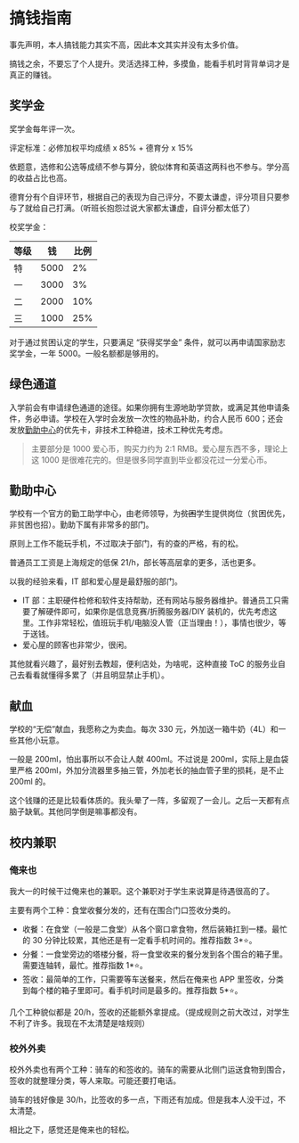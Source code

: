# 搞钱指南

事先声明，本人搞钱能力其实不高，因此本文其实并没有太多价值。

搞钱之余，不要忘了个人提升。灵活选择工种，多摸鱼，能看手机时背背单词才是真正的赚钱。

## 奖学金

奖学金每年评一次。

评定标准：必修加权平均成绩 x 85% + 德育分 x 15%

依题意，选修和公选等成绩不参与算分，貌似体育和英语这两科也不参与。学分高的收益占比也高。

德育分有个自评环节，根据自己的表现为自己评分，不要太谦虚，评分项目只要参与了就给自己打满。（听班长抱怨过说大家都太谦虚，自评分都太低了）

校奖学金：

| 等级 | 钱   | 比例 |
| ---- | ---- | ---- |
| 特   | 5000 | 2%   |
| 一   | 3000 | 3%   |
| 二   | 2000 | 10%  |
| 三   | 1000 | 25%  |

对于通过贫困认定的学生，只要满足 “获得奖学金” 条件，就可以再申请国家励志奖学金，一年 5000。一般名额都是够用的。

## 绿色通道

入学前会有申请绿色通道的途径。如果你拥有生源地助学贷款，或满足其他申请条件，务必申请。学校在入学时会发放一次性的物品补助，约合人民币 600；还会发放[勤助中心](#勤助中心)的优先卡，非技术工种稳进，技术工种优先考虑。

> 主要部分是 1000 爱心币，购买力约为 2:1 RMB。爱心屋东西不多，理论上这 1000 是很难花完的。但是很多同学直到毕业都没花过一分爱心币。

## 勤助中心

学校有一个官方的勤工助学中心，由老师领导，为~~贫困~~学生提供岗位（贫困优先，非贫困也招）。勤助下属有非常多的部门。

原则上工作不能玩手机，不过取决于部门，有的查的严格，有的松。

普通员工工资是上海规定的低保 21/h，部长等高层拿的更多，活也更多。

以我的经验来看，IT 部和爱心屋是最舒服的部门。

- IT 部：主职硬件检修和软件支持帮助，还有网站与服务器维护。普通员工只需要了解硬件即可，如果你是信息竞赛/折腾服务器/DIY 装机的，优先考虑这里。工作非常轻松，值班玩手机/电脑没人管（正当理由！），事情也很少，等于送钱。
- 爱心屋的顾客也非常少，很闲。

其他就看兴趣了，最好别去教超，便利店处，为啥呢，这种直接 ToC 的服务业自己去看看就懂得多累了（并且明显禁止手机）。

## 献血

学校的“无偿”献血，我愿称之为卖血。每次 330 元，外加送一箱牛奶（4L）和一些其他小玩意。

一般是 200ml，怕出事所以不会让人献 400ml。不过说是 200ml，实际上是血袋里严格 200ml，外加分流器里多抽三管，外加老长的抽血管子里的损耗，是不止 200ml 的。

这个钱赚的还是比较看体质的。我头晕了一阵，多留观了一会儿。之后一天都有点脑子缺氧。其他同学倒是嘛事都没有。

## 校内兼职

### 俺来也

我大一的时候干过俺来也的兼职。这个兼职对于学生来说算是待遇很高的了。

主要有两个工种：食堂收餐分发的，还有在围合门口签收分类的。

- 收餐：在食堂（一般是二食堂）从各个窗口拿食物，然后装箱扛到一楼。最忙的 30 分钟比较累，其他还是有一定看手机时间的。推荐指数 3\*:star:。
- 分餐：一食堂旁边的塔楼分餐，将一食堂收来的餐分发到各个围合的箱子里。需要连轴转，最忙。推荐指数 1\*:star:。
- 签收：最简单的工作，只需要等车送餐来，然后在俺来也 APP 里签收，分类到每个楼的箱子里即可。看手机时间是最多的。推荐指数 5\*:star:。

几个工种貌似都是 20/h，签收的还能额外拿提成。（提成规则之前大改过，对学生不利了许多。我现在不太清楚是啥规则）

### 校外外卖

校外外卖也有两个工种：骑车的和签收的。骑车的需要从北侧门运送食物到围合，签收的就整理分类，等人来取。可能还要打电话。

骑车的钱好像是 30/h，比签收的多一点，下雨还有加成。但是我本人没干过，不太清楚。

相比之下，感觉还是俺来也的轻松。
